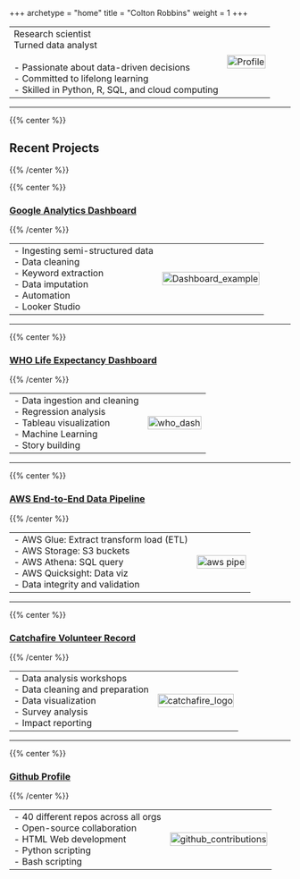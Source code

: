 +++
archetype = "home"
title = "Colton Robbins"
weight = 1
+++

<table style="border: none; border-collapse: collapse;">
  <tr>
    <td style="border: none;">
      Research scientist<br>
      Turned data analyst<br>
      <br>
      - Passionate about data-driven decisions<br>
      - Committed to lifelong learning<br>
      - Skilled in Python, R, SQL, and cloud computing<br>
    </td>
    <td style="border: none;">
      <img src="/Directory/images/profile.jpg?width=10vw&lightbox=false" alt="Profile" style="width: 100%">
    </td>
  </tr>
</table>

--------------------------------


{{% center %}}
## **Recent Projects**
{{% /center %}}

{{% center %}}
### [Google Analytics Dashboard](https://portfolio-cmr.github.io/Google_Analytics_Viewer/)
{{% /center %}}

<table style="border: none; border-collapse: collapse;">
  <tr>
    <td style="border: none;">
      - Ingesting semi-structured data<br>
      - Data cleaning<br>
      - Keyword extraction<br>
      - Data imputation<br>
      - Automation<br>
      - Looker Studio
    </td>
    <td style="border: none;">
      <img src="/Directory/images/Dashboard_example.jpg" alt="Dashboard_example" style="width: 100%">
    </td>
  </tr>
</table>

---------------------------------------------------

{{% center %}}
### [WHO Life Expectancy Dashboard](https://portfolio-cmr.github.io/WHO_Life_Expectancy_Dash/)
{{% /center %}}

<table style="border: none; border-collapse: collapse;">
  <tr>
    <td style="border: none;">
      - Data ingestion and cleaning<br>
      - Regression analysis<br>
      - Tableau visualization<br>
      - Machine Learning<br>
      - Story building
    </td>
    <td style="border: none;">
      <img src="/Directory/images/who_dash.png?width=40vw&lightbox=false" alt="who_dash" style="width: 100%">
    </td>
  </tr>
</table>

---------------------------------------------------


{{% center %}}
### [AWS End-to-End Data Pipeline](https://portfolio-cmr.github.io/AWS_Data_Pipe/)
{{% /center %}}

<table style="border: none; border-collapse: collapse;">
  <tr>
    <td style="border: none;">
      - AWS Glue: Extract transform load (ETL)<br>
      - AWS Storage: S3 buckets<br>
      - AWS Athena: SQL query<br>
      - AWS Quicksight: Data viz<br>
      - Data integrity and validation<br>
    </td>
    <td style="border: none;">
      <img src="/Directory/images/aws_data_pipe.png?width=40vw&lightbox=false" alt="aws pipe" style="width: 100%">
    </td>
  </tr>
</table>

---------------------------------------------------
{{% center %}}
### [Catchafire Volunteer Record](catchafire)
{{% /center %}}

<table style="border: none; border-collapse: collapse;">
  <tr>
    <td style="border: none;">
      - Data analysis workshops<br>
      - Data cleaning and preparation<br>
      - Data visualization<br>
      - Survey analysis<br>
      - Impact reporting
    </td>
    <td style="border: none;">
      <img src="/Directory/images/catchafire_logo.jpg?width=40vw&lightbox=false" alt="catchafire_logo" style="width: 100%">
    </td>
  </tr>
</table>

---------------------------------------------------
{{% center %}}
### [Github Profile](https://github.com/coltonrobbins73)
{{% /center %}}

<table style="border: none; border-collapse: collapse;">
  <tr>
    <td style="border: none;">
      - 40 different repos across all orgs<br>
      - Open-source collaboration<br>
      - HTML Web development<br>
      - Python scripting<br>
      - Bash scripting
    </td>
    <td style="border: none;">
      <img src="/Directory/images/github_contributions.jpg?width=40vw&lightbox=false" alt="github_contributions" style="width: 100%">
    </td>
  </tr>
</table>
